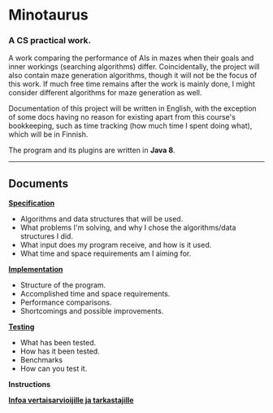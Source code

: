 # Minotaurus
### A CS practical work. 

A work comparing the performance of AIs in mazes when their goals and inner workings (searching algorithms) differ.
Coincidentally, the project will also contain maze generation algorithms, though it will not be the focus of this
work. If much free time remains after the work is mainly done, I might consider different algorithms for maze generation
as well.

Documentation of this project will be written in English, with the exception of some docs having no reason for existing apart from this course's bookkeeping, such as time tracking (how much time I spent doing what), which will be in Finnish.

The program and its plugins are written in **Java 8**.

---

## Documents

[**Specification**](docs/specification.md)

- Algorithms and data structures that will be used.
- What problems I'm solving, and why I chose the algorithms/data structures I did.
- What input does my program receive, and how is it used.
- What time and space requirements am I aiming for.

[**Implementation**](docs/implementation.md)

- Structure of the program.
- Accomplished time and space requirements.
- Performance comparisons.
- Shortcomings and possible improvements.

[**Testing**](docs/testing.md)

- What has been tested.
- How has it been tested.
- Benchmarks
- How can you test it.

**Instructions**

[**Infoa vertaisarvioijille ja tarkastajille**](docs/arv-info.md)
